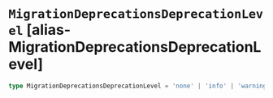 # `MigrationDeprecationsDeprecationLevel` [alias-MigrationDeprecationsDeprecationLevel]
```typescript
type MigrationDeprecationsDeprecationLevel = 'none' | 'info' | 'warning' | 'critical';
```
